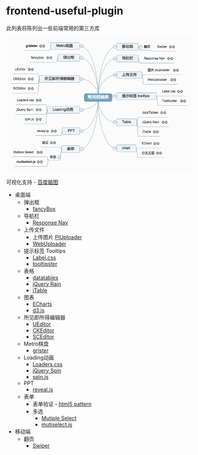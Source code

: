 # frontend-useful-plugin

此列表将陈列出一些前端常用的第三方库

![百度脑图示例](naotu.png)

可视化支持 - [百度脑图](http://naotu.baidu.com/viewshare.html?shareId=av9qeg7w1008)

- 桌面端
	- 弹出框
		- [fancyBox](http://fancyapps.com/fancybox/)
	- 导航栏
		- [Response Nav](http://responsive-nav.com/)
	- 上传文件
		- 上传图片 [PlUploader](http://www.plupload.com/examples/core)
		- [WebUploader](http://fex.baidu.com/webuploader/)
	- 提示标签 Tooltips
		- [Label.css](http://usablica.github.io/label.css/)
		- [tooltipster](http://iamceege.github.io/tooltipster/)
	- 表格
		- [datatables](http://datatables.net/)
		- [jQuery Rain](http://www.jqueryrain.com/?0A2TccNA)
		- [jTable](http://www.jtable.org/Demo/MasterChild)
	- 图表
		- [ECharts](http://echarts.baidu.com/)
		- [d3.js](http://d3js.org/)
	- 所见即所得编辑器
		- [UEditor](http://ueditor.baidu.com/website/)
		- [CKEditor](http://ckeditor.com/)
		- [SCEditor](http://www.sceditor.com/)
	- Metro棋盘
		- [grister](http://gridster.net/)
	- Loading动画
		- [Loaders.css](http://connoratherton.com/loaders)
		- [jQuery Spin](http://ksylvest.github.io/jquery-spin/)
		- [spin.js](http://fgnass.github.io/spin.js/)
	- PPT
		- [reveal.js](http://lab.hakim.se/reveal-js/#/)
	- 表单
		- 表单验证 - [html5 pattern](http://html5pattern.com/)
		- 多选
			- [Mutiple Select](http://wenzhixin.net.cn/p/multiple-select/docs/) 
			- [mutiselect.js](http://loudev.com/)
- 移动端
	- 翻页
		- [Swiper](http://www.idangero.us/sliders/swiper/)
